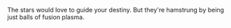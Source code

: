 The stars would love to guide your destiny. But they're hamstrung by being just balls of fusion plasma.
